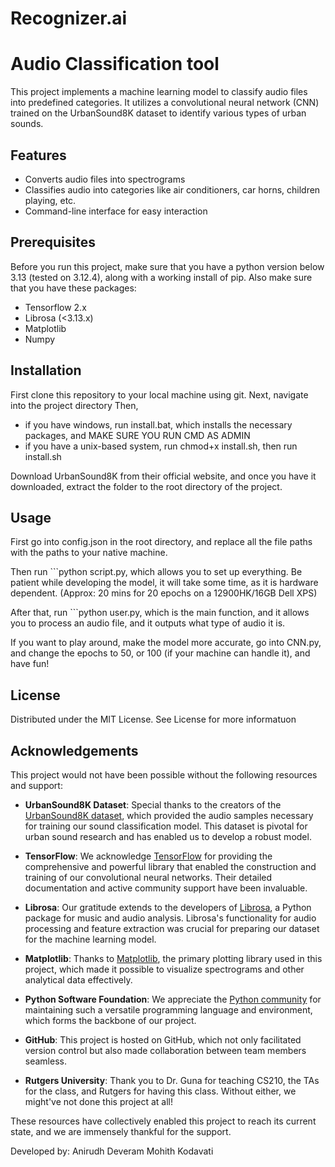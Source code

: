 # Recognizer.ai
# Audio Classification tool 
This project implements a machine learning model to classify audio files into predefined categories. It utilizes a convolutional neural network (CNN) trained on the UrbanSound8K dataset to identify various types of urban sounds. 

## Features
- Converts audio files into spectrograms 
- Classifies audio into categories like air conditioners, car horns, children playing, etc.
- Command-line interface for easy interaction 

## Prerequisites
Before you run this project, make sure that you have a python version below 3.13 (tested on 3.12.4), along with a working install of pip. Also make sure that you have these packages: 
- Tensorflow 2.x
- Librosa (<3.13.x)
- Matplotlib
- Numpy 

## Installation 
First clone this repository to your local machine using git.
Next, navigate into the project directory 
Then, 
- if you have windows, run install.bat, which installs the necessary packages, and MAKE SURE YOU RUN CMD AS ADMIN 
- if you have a unix-based system, run chmod+x install.sh, then run install.sh

Download UrbanSound8K from their official website, and once you have it downloaded, extract the folder to the root directory of the project. 

## Usage 
First go into config.json in the root directory, and replace all the file paths with the paths to your native machine. 

Then run ```python script.py, which allows you to set up everything. Be patient while developing the model, it will take some time, as it is hardware dependent. 
(Approx: 20 mins for 20 epochs on a 12900HK/16GB Dell XPS)

After that, run ```python user.py, which is the main function, and it allows you to process an audio file, and it outputs what type of audio it is. 

If you want to play around, make the model more accurate, go into CNN.py, and change the epochs to 50, or 100 (if your machine can handle it), and have fun!

## License 
Distributed under the MIT License. See License for more informatuon 

## Acknowledgements 

This project would not have been possible without the following resources and support:

- **UrbanSound8K Dataset**: Special thanks to the creators of the [UrbanSound8K dataset](https://urbansounddataset.weebly.com/urbansound8k.html), which provided the audio samples necessary for training our sound classification model. This dataset is pivotal for urban sound research and has enabled us to develop a robust model.

- **TensorFlow**: We acknowledge [TensorFlow](https://www.tensorflow.org/) for providing the comprehensive and powerful library that enabled the construction and training of our convolutional neural networks. Their detailed documentation and active community support have been invaluable.

- **Librosa**: Our gratitude extends to the developers of [Librosa](https://librosa.org/doc/latest/index.html), a Python package for music and audio analysis. Librosa's functionality for audio processing and feature extraction was crucial for preparing our dataset for the machine learning model.

- **Matplotlib**: Thanks to [Matplotlib](https://matplotlib.org/), the primary plotting library used in this project, which made it possible to visualize spectrograms and other analytical data effectively.

- **Python Software Foundation**: We appreciate the [Python community](https://www.python.org/) for maintaining such a versatile programming language and environment, which forms the backbone of our project.

- **GitHub**: This project is hosted on GitHub, which not only facilitated version control but also made collaboration between team members seamless. 
- **Rutgers University**: Thank you to Dr. Guna for teaching CS210, the TAs for the class,  and Rutgers for having this class. Without either, we might've not done this project at all! 

These resources have collectively enabled this project to reach its current state, and we are immensely thankful for the support.


Developed by: 
Anirudh Deveram 
Mohith Kodavati 
